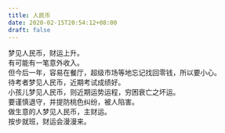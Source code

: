```yaml
---
title: 人民币
date: 2020-02-15T20:54:12+08:00
draft: false
---
```


梦见人民币，财运上升。<br>
有可能有一笔意外收入。<br>
但今后一年，容易在餐厅，超级市场等地忘记找回零钱，所以要小心。<br>
待考者梦见人民币，近期考试成绩好。<br>
小孩儿梦见人民币，则近期运势运程，穷困衰亡之坏运。<br>
要谨慎退守，并提防桃色纠纷，被人陷害。<br>
做生意的人梦见人民币，主财运。<br>
按步就班，财运会漫漫来。<br>
